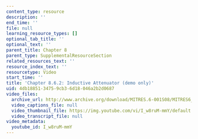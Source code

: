 ```yaml
---
content_type: resource
description: ''
end_time: ''
file: null
learning_resource_types: []
optional_tab_title: ''
optional_text: ''
parent_title: Chapter 8
parent_type: SupplementalResourceSection
related_resources_text: ''
resource_index_text: ''
resourcetype: Video
start_time: ''
title: 'Chapter 8.6.2: Inductive Attenuator (demo only)'
uid: 4db18851-3475-9cb3-6d18-046a2b2d0687
video_files:
  archive_url: http://www.archive.org/download/MITRES.6-001S08/MITRES6_001S08_8-6-2_demo_220k.mp4
  video_captions_file: null
  video_thumbnail_file: https://img.youtube.com/vi/I_w8ruM-mmY/default.jpg
  video_transcript_file: null
video_metadata:
  youtube_id: I_w8ruM-mmY
---
```

